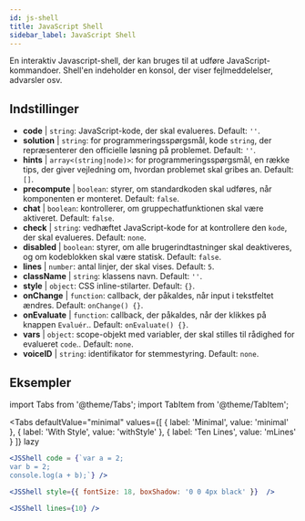 ```yaml
---
id: js-shell
title: JavaScript Shell
sidebar_label: JavaScript Shell
---
```


En interaktiv Javascript-shell, der kan bruges til at udføre JavaScript-kommandoer. Shell'en indeholder en konsol, der viser fejlmeddelelser, advarsler osv.

## Indstillinger

* __code__ | `string`: JavaScript-kode, der skal evalueres. Default: `''`.
* __solution__ | `string`: for programmeringsspørgsmål, kode `string`, der repræsenterer den officielle løsning på problemet. Default: `''`.
* __hints__ | `array<(string|node)>`: for programmeringsspørgsmål, en række tips, der giver vejledning om, hvordan problemet skal gribes an. Default: `[]`.
* __precompute__ | `boolean`: styrer, om standardkoden skal udføres, når komponenten er monteret. Default: `false`.
* __chat__ | `boolean`: kontrollerer, om gruppechatfunktionen skal være aktiveret. Default: `false`.
* __check__ | `string`: vedhæftet JavaScript-kode for at kontrollere den `kode`, der skal evalueres. Default: `none`.
* __disabled__ | `boolean`: styrer, om alle brugerindtastninger skal deaktiveres, og om kodeblokken skal være statisk. Default: `false`.
* __lines__ | `number`: antal linjer, der skal vises. Default: `5`.
* __className__ | `string`: klassens navn. Default: `''`.
* __style__ | `object`: CSS inline-stilarter. Default: `{}`.
* __onChange__ | `function`: callback, der påkaldes, når input i tekstfeltet ændres. Default: `onChange() {}`.
* __onEvaluate__ | `function`: callback, der påkaldes, når der klikkes på knappen `Evaluér`.. Default: `onEvaluate() {}`.
* __vars__ | `object`: scope-objekt med variabler, der skal stilles til rådighed for evalueret `code`.. Default: `none`.
* __voiceID__ | `string`: identifikator for stemmestyring. Default: `none`.


## Eksempler

import Tabs from '@theme/Tabs';
import TabItem from '@theme/TabItem';

<Tabs
    defaultValue="minimal"
    values={[
        { label: 'Minimal', value: 'minimal' },
        { label: 'With Style', value: 'withStyle' },
        { label: 'Ten Lines', value: 'mLines' }
    ]}
    lazy
>

<TabItem value="minimal">

```jsx live
<JSShell code = {`var a = 2; 
var b = 2;
console.log(a + b);`} />
```

</TabItem>

<TabItem value="withStyle">

```jsx live
<JSShell style={{ fontSize: 18, boxShadow: '0 0 4px black' }}  />
```

</TabItem>

<TabItem value="mLines">

```jsx live
<JSShell lines={10} />
```

</TabItem>

</Tabs>




